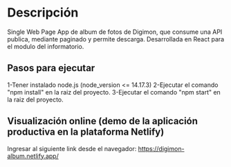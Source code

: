 # Descripción

Single Web Page App de album de fotos de Digimon, que consume una API publica, mediante paginado y permite descarga. Desarrollada en React para el modulo del informatorio.


## Pasos para ejecutar

1-Tener instalado node.js (node_version <= 14.17.3)
2-Ejecutar el comando "npm install" en la raiz del proyecto.
3-Ejecutar el comando "npm start" en la raiz del proyecto.

## Visualización online (demo de la aplicación productiva en la plataforma Netlify)
Ingresar al siguiente link desde el navegador:
https://digimon-album.netlify.app/

